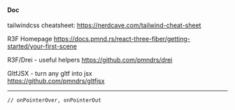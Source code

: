 

#### Doc

tailwindcss cheatsheet:
https://nerdcave.com/tailwind-cheat-sheet


R3F Homepage
https://docs.pmnd.rs/react-three-fiber/getting-started/your-first-scene


R3F/Drei - useful helpers
https://github.com/pmndrs/drei

GltfJSX - turn any gltf into jsx  
https://github.com/pmndrs/gltfjsx

--------------------------------------

    // onPointerOver, onPointerOut